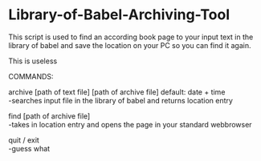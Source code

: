 # Library-of-Babel-Archiving-Tool

This script is used to find an according book page to your input text in the library of babel and save the location on your PC so you can find it again.

This is useless

COMMANDS:

archive       [path of text file] [path of archive file] default: date + time          
  -searches input file in the library of babel and returns location entry

find          [path of archive file]                                                   
  -takes in location entry and opens the page in your standard webbrowser

quit / exit                                                                            
  -guess what
